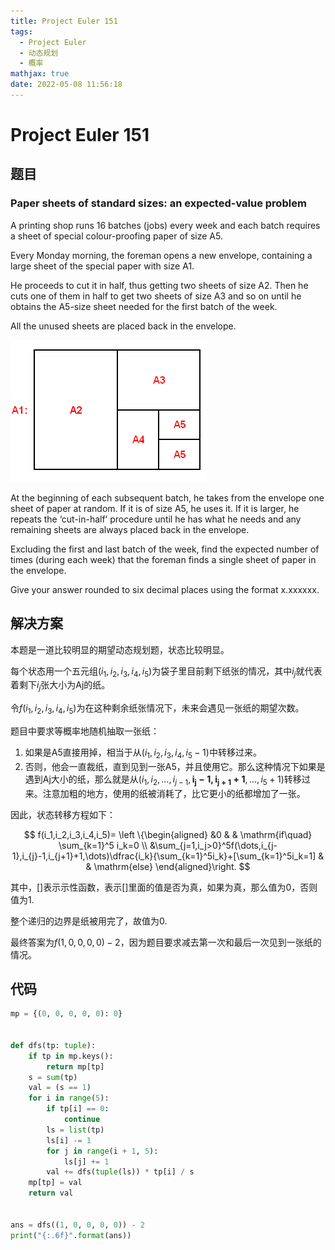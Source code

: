 ```yaml
---
title: Project Euler 151
tags:
  - Project Euler
  - 动态规划
  - 概率
mathjax: true
date: 2022-05-08 11:56:18
---
```


<escape><!-- more --></escape>

# Project Euler 151

## 题目

### Paper sheets of standard sizes: an expected-value problem

A printing shop runs $16$ batches (jobs) every week and each batch requires a sheet of special colour-proofing paper of size A5.

Every Monday morning, the foreman opens a new envelope, containing a large sheet of the special paper with size A1.

He proceeds to cut it in half, thus getting two sheets of size A2. Then he cuts one of them in half to get two sheets of size A3 and so on until he obtains the A5-size sheet needed for the first batch of the week.

All the unused sheets are placed back in the envelope.

![](../images/p151.png)

At the beginning of each subsequent batch, he takes from the envelope one sheet of paper at random. If it is of size A5, he uses it. If it is larger, he repeats the ‘cut-in-half’ procedure until he has what he needs and any remaining sheets are always placed back in the envelope.

Excluding the first and last batch of the week, find the expected number of times (during each week) that the foreman finds a single sheet of paper in the envelope.

Give your answer rounded to six decimal places using the format x.xxxxxx.

## 解决方案

本题是一道比较明显的期望动态规划题，状态比较明显。

每个状态用一个五元组$(i_1,i_2,i_3,i_4,i_5)$为袋子里目前剩下纸张的情况，其中$i_j$就代表着剩下$i_j$张大小为Aj的纸。

令$f(i_1,i_2,i_3,i_4,i_5)$为在这种剩余纸张情况下，未来会遇见一张纸的期望次数。

题目中要求等概率地随机抽取一张纸：

1. 如果是A5直接用掉，相当于从$(i_1,i_2,i_3,i_4,i_5-1)$中转移过来。
2. 否则，他会一直裁纸，直到见到一张A5，并且使用它。那么这种情况下如果是遇到Aj大小的纸，那么就是从$(i_1,i_2,\dots,i_{j-1},\mathbf{i_j-1,i_{j+1}+1},\dots,i_5+1)$转移过来。注意加粗的地方，使用的纸被消耗了，比它更小的纸都增加了一张。

因此，状态转移方程如下：

$$
f(i_1,i_2,i_3,i_4,i_5)=
\left \{\begin{aligned}
  &0  & & \mathrm{if\quad} \sum_{k=1}^5 i_k=0 \\
  &\sum_{j=1,i_j>0}^5f(\dots,i_{j-1},i_{j}-1,i_{j+1}+1,\dots)\dfrac{i_k}{\sum_{k=1}^5i_k}+[\sum_{k=1}^5i_k=1] & & \mathrm{else}
\end{aligned}\right.
$$

其中，$[]$表示示性函数，表示$[]$里面的值是否为真，如果为真，那么值为$0$，否则值为$1$.

整个递归的边界是纸被用完了，故值为$0$.

最终答案为$f(1,0,0,0,0)-2$，因为题目要求减去第一次和最后一次见到一张纸的情况。

## 代码

```py
mp = {(0, 0, 0, 0, 0): 0}


def dfs(tp: tuple):
    if tp in mp.keys():
        return mp[tp]
    s = sum(tp)
    val = (s == 1)
    for i in range(5):
        if tp[i] == 0:
            continue
        ls = list(tp)
        ls[i] -= 1
        for j in range(i + 1, 5):
            ls[j] += 1
        val += dfs(tuple(ls)) * tp[i] / s
    mp[tp] = val
    return val


ans = dfs((1, 0, 0, 0, 0)) - 2
print("{:.6f}".format(ans))

```
